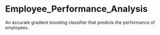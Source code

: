 # Employee_Performance_Analysis
An accurate gradient boosting classifier that predicts the performance of employees.
